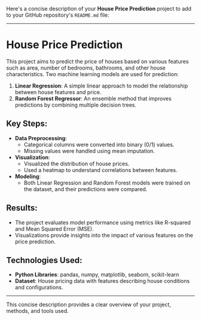 Here's a concise description of your **House Price Prediction** project to add to your GitHub repository's `README.md` file:

---

# House Price Prediction

This project aims to predict the price of houses based on various features such as area, number of bedrooms, bathrooms, and other house characteristics. Two machine learning models are used for prediction:

1. **Linear Regression**: A simple linear approach to model the relationship between house features and price.
2. **Random Forest Regressor**: An ensemble method that improves predictions by combining multiple decision trees.

## Key Steps:
- **Data Preprocessing**: 
  - Categorical columns were converted into binary (0/1) values.
  - Missing values were handled using mean imputation.
- **Visualization**: 
  - Visualized the distribution of house prices.
  - Used a heatmap to understand correlations between features.
- **Modeling**:
  - Both Linear Regression and Random Forest models were trained on the dataset, and their predictions were compared.
  
## Results:
- The project evaluates model performance using metrics like R-squared and Mean Squared Error (MSE).
- Visualizations provide insights into the impact of various features on the price prediction.

## Technologies Used:
- **Python Libraries**: pandas, numpy, matplotlib, seaborn, scikit-learn
- **Dataset**: House pricing data with features describing house conditions and configurations.

---

This concise description provides a clear overview of your project, methods, and tools used.
